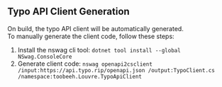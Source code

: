 ## Typo API Client Generation
On build, the typo API client will be automatically generated.  
To manually generate the client code, follow these steps:

1. Install the nswag cli tool: `dotnet tool install --global NSwag.ConsoleCore `
2. Generate client code: `nswag openapi2csclient /input:https://api.typo.rip/openapi.json /output:TypoClient.cs /namespace:toobeeh.Louvre.TypoApiClient`